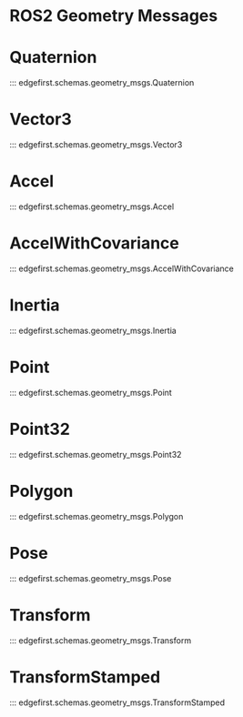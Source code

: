 # ROS2 Geometry Messages

# Quaternion
::: edgefirst.schemas.geometry_msgs.Quaternion

# Vector3
::: edgefirst.schemas.geometry_msgs.Vector3

# Accel
::: edgefirst.schemas.geometry_msgs.Accel

# AccelWithCovariance
::: edgefirst.schemas.geometry_msgs.AccelWithCovariance

# Inertia
::: edgefirst.schemas.geometry_msgs.Inertia

# Point
::: edgefirst.schemas.geometry_msgs.Point

# Point32
::: edgefirst.schemas.geometry_msgs.Point32

# Polygon
::: edgefirst.schemas.geometry_msgs.Polygon

# Pose
::: edgefirst.schemas.geometry_msgs.Pose

# Transform
::: edgefirst.schemas.geometry_msgs.Transform

# TransformStamped
::: edgefirst.schemas.geometry_msgs.TransformStamped
